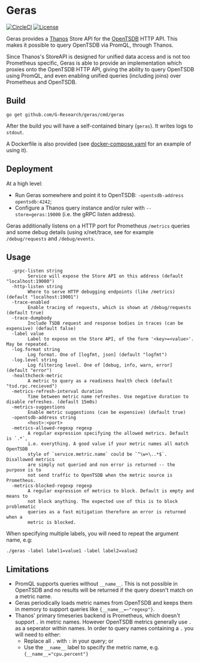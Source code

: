 # Geras

[![CircleCI](https://circleci.com/gh/G-Research/geras/tree/master.svg?style=svg)](https://circleci.com/gh/G-Research/geras/tree/master)
[![License](https://img.shields.io/badge/License-Apache%202.0-blue.svg)](https://opensource.org/licenses/Apache-2.0)


Geras provides a [Thanos](https://thanos.io) Store API for the [OpenTSDB](http://opentsdb.net) HTTP API.
This makes it possible to query OpenTSDB via PromQL, through Thanos.

Since Thanos's StoreAPI is designed for unified data access and is not too Prometheus specific,
Geras is able to provide an implementation which proxies onto the OpenTSDB HTTP API, giving the
ability to query OpenTSDB using PromQL, and even enabling unified queries (including joins) over
Prometheus and OpenTSDB.

## Build

```
go get github.com/G-Research/geras/cmd/geras
```

After the build you will have a self-contained binary (`geras`). It writes logs to `stdout`.

A Dockerfile is also provided (see [docker-compose.yaml](test/docker-compose.yaml) for an example of using it).

## Deployment

At a high level:

* Run Geras somewhere and point it to OpenTSDB: `-opentsdb-address opentsdb:4242`;
* Configure a Thanos query instance and/or ruler with `--store=geras:19000` (i.e. the gRPC listen address).

Geras additionally listens on a HTTP port for Prometheus `/metrics` queries and some debug details
(using x/net/trace, see for example `/debug/requests` and `/debug/events`.

## Usage

```
  -grpc-listen string
        Service will expose the Store API on this address (default "localhost:19000")
  -http-listen string
        Where to serve HTTP debugging endpoints (like /metrics) (default "localhost:19001")
  -trace-enabled
        Enable tracing of requests, which is shown at /debug/requests (default true)
  -trace-dumpbody
        Include TSDB request and response bodies in traces (can be expensive) (default false)
  -label value
        Label to expose on the Store API, of the form '<key>=<value>'. May be repeated.
  -log.format string
        Log format. One of [logfmt, json] (default "logfmt")
  -log.level string
        Log filtering level. One of [debug, info, warn, error] (default "error")
  -healthcheck-metric
        A metric to query as a readiness health check (default "tsd.rpc.recieved")
  -metrics-refresh-interval duration
        Time between metric name refreshes. Use negative duration to disable refreshes. (default 15m0s)
  -metrics-suggestions
        Enable metric suggestions (can be expensive) (default true)
  -opentsdb-address string
        <host>:<port>
  -metrics-allowed-regexp regexp
        A regular expression specifying the allowed metrics. Default is `.*`,
        i.e. everything. A good value if your metric names all match OpenTSDB
        style of `service.metric.name` could be `^\w+\..*$`. Disallowed metrics
        are simply not queried and non error is returned -- the purpose is to
        not send traffic to OpenTSDB when the metric source is Prometheus.
  -metrics-blocked-regexp regexp
        A regular expression of metrics to block. Default is empty and means to
        not block anything. The expected use of this is to block problematic
        queries as a fast mitigation therefore an error is returned when a
        metric is blocked.
```

When specifying multiple labels, you will need to repeat the argument name, e.g:

```
./geras -label label1=value1 -label label2=value2
``` 

## Limitations

* PromQL supports queries without `__name__`. This is not possible in OpenTSDB and no results will be returned if the query doesn't match on a metric name.
* Geras periodically loads metric names from OpenTSDB and keeps them in memory to support queries like `{__name__=~"regexp"}`.
* Thanos' primary timeseries backend is Prometheus, which doesn't support `.` in metric names. However OpenTSDB metrics generally use `.` as a seperator within names. In order to query names containing a `.` you will need to either:
  * Replace all `.` with `:` in your query; or
  * Use the `__name__` label to specify the metric name, e.g. `{__name__="cpu.percent"}`
